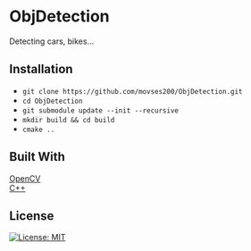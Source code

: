 # ObjDetection

Detecting cars, bikes...

## Installation
- `git clone https://github.com/movses200/ObjDetection.git`
- `cd ObjDetection`
- `git submodule update --init --recursive`
- `mkdir build && cd build`
- `cmake ..`

## Built With
[OpenCV](https://opencv.org/)</br>
[C++](https://en.wikipedia.org/wiki/C%2B%2B)

## License
[![License: MIT](https://img.shields.io/badge/License-MIT-yellow.svg)](https://opensource.org/licenses/MIT)